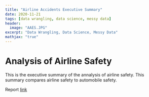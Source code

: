```yaml
---
title: "Airline Accidents Executive Summary"
date: 2020-11-21
tags: [data wrangling, data science, messy data]
header:
  image: "AAES.JPG"
excerpt: "Data Wrangling, Data Science, Messy Data"
mathjax: "true"
---
```


# Analysis of Airline Safety

This is the executive summary of the annalysis of airline safety.  This summary compares airline safety to automobile safety.


Report [link]()


